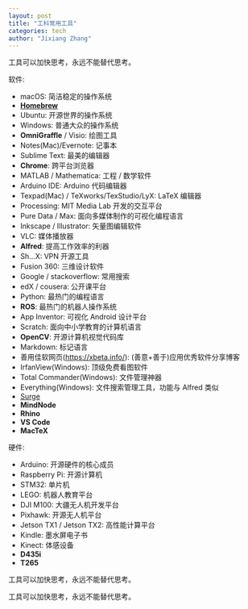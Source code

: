 ```yaml
---
layout: post
title: "工科常用工具"
categories: tech
author: "Jixiang Zhang"
---
```


工具可以加快思考，永远不能替代思考。

软件:

- macOS: 简洁稳定的操作系统
- [**Homebrew**](https://brew.sh)
- Ubuntu: 开源世界的操作系统
- Windows: 普通大众的操作系统
- **OmniGraffle** / Visio: 绘图工具
- Notes(Mac)/Evernote: 记事本
- Sublime Text: 最美的编辑器
- **Chrome**: 跨平台浏览器
- MATLAB / Mathematica: 工程 / 数学软件
- Arduino IDE: Arduino 代码编辑器
- Texpad(Mac) / TeXworks/TexStudio/LyX: LaTeX 编辑器
- Processing: MIT Media Lab 开发的交互平台
- Pure Data / Max: 面向多媒体制作的可视化编程语言
- Inkscape / Illustrator: 矢量图编辑软件
- VLC: 媒体播放器
- **Alfred**: 提高工作效率的利器
- Sh...X: VPN 开源工具
- Fusion 360: 三维设计软件
- Google / stackoverflow: 常用搜索
- edX / cousera: 公开课平台
- Python: 最热门的编程语言
- **ROS**: 最热门的机器人操作系统
- App Inventor: 可视化 Android 设计平台
- Scratch: 面向中小学教育的计算机语言
- **OpenCV**: 开源计算机视觉代码库
- Markdown: 标记语言
- 善用佳软网页(<https://xbeta.info/>): (善意+善于)应用优秀软件分享博客
- IrfanView(Windows):  顶级免费看图软件
- Total Commander(Windows): 文件管理神器
- Everything(Windows): 文件搜索管理工具，功能与 Alfred 类似
- [Surge](https://manual.nssurge.com)
- **MindNode**
- **Rhino**
- **VS Code**
- **MacTeX**

硬件:

- Arduino: 开源硬件的核心成员
- Raspberry Pi: 开源计算机
- STM32: 单片机
- LEGO: 机器人教育平台
- DJI M100: 大疆无人机开发平台
- Pixhawk: 开源无人机平台
- Jetson TX1 / Jetson TX2: 高性能计算平台
- Kindle: 墨水屏电子书
- Kinect: 体感设备
- **D435i**
- **T265**

工具可以加快思考，永远不能替代思考。

工具可以加快思考，永远不能替代思考。
